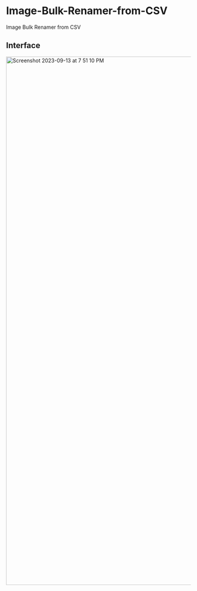# Image-Bulk-Renamer-from-CSV
Image Bulk Renamer from CSV

## Interface

<img width="1439" alt="Screenshot 2023-09-13 at 7 51 10 PM" src="https://github.com/markmemayank/Image-Bulk-Renamer-from-CSV/assets/96015005/04d6f7cb-d375-403a-88df-505f5f2c2a16">
